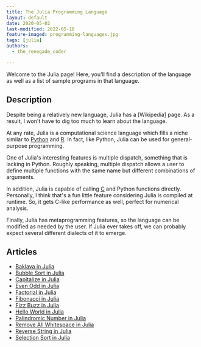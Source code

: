 ```yaml
---
title: The Julia Programming Language
layout: default
date: 2020-05-02
last-modified: 2022-05-18
feature-imaged: programming-languages.jpg
tags: [julia]
authors:
  - the_renegade_coder

---
```


Welcome to the Julia page! Here, you'll find a description of the language as well as a list of sample programs in that language.

## Description

Despite being a relatively new language, Julia has a [Wikipedia[1] page. 
As a result, I won't have to dig too much to learn about the language.

At any rate, Julia is a computational science language which fills a 
niche similar to [Python][2] and [R][3]. In fact, like Python, Julia can be 
used for general-purpose programming.

One of Julia's interesting features is multiple dispatch, something that 
is lacking in Python. Roughly speaking, multiple dispatch allows a user 
to define multiple functions with the same name but different combinations 
of arguments.

In addition, Julia is capable of calling [C][4] and Python functions directly. 
Personally, I think that's a fun little feature considering Julia is 
compiled at runtime. So, it gets C-like performance as well, perfect for 
numerical analysis.

Finally, Julia has metaprogramming features, so the language can be 
modified as needed by the user. If Julia ever takes off, we can probably 
expect several different dialects of it to emerge.

[1]: https://en.wikipedia.org/wiki/Julia_(programming_language)
[2]: https://en.wikipedia.org/wiki/Python_(programming_language)
[3]: https://en.wikipedia.org/wiki/R_(programming_language)
[4]: https://en.wikipedia.org/wiki/C_(programming_language)


## Articles

- [Baklava in Julia](https://sampleprograms.io/projects/baklava/julia)
- [Bubble Sort in Julia](https://sampleprograms.io/projects/bubble-sort/julia)
- [Capitalize in Julia](https://sampleprograms.io/projects/capitalize/julia)
- [Even Odd in Julia](https://sampleprograms.io/projects/even-odd/julia)
- [Factorial in Julia](https://sampleprograms.io/projects/factorial/julia)
- [Fibonacci in Julia](https://sampleprograms.io/projects/fibonacci/julia)
- [Fizz Buzz in Julia](https://sampleprograms.io/projects/fizz-buzz/julia)
- [Hello World in Julia](https://sampleprograms.io/projects/hello-world/julia)
- [Palindromic Number in Julia](https://sampleprograms.io/projects/palindromic-number/julia)
- [Remove All Whitespace in Julia](https://sampleprograms.io/projects/remove-all-whitespace/julia)
- [Reverse String in Julia](https://sampleprograms.io/projects/reverse-string/julia)
- [Selection Sort in Julia](https://sampleprograms.io/projects/selection-sort/julia)
